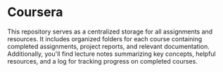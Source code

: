 # Coursera
This repository serves as a centralized storage for all assignments and resources. It includes organized folders for each course containing completed assignments, project reports, and relevant documentation. Additionally, you'll find lecture notes summarizing key concepts, helpful resources, and a log for tracking progress on completed courses.
